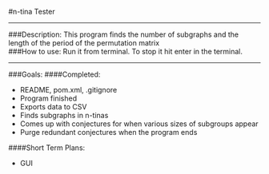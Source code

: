 #n-tina Tester

---
###Description:
This program finds the number of subgraphs and the length of the period
of the permutation matrix  
###How to use:
Run it from terminal. To stop it hit enter in the terminal.

---
###Goals:
####Completed:
* README, pom.xml, .gitignore
* Program finished
* Exports data to CSV
* Finds subgraphs in n-tinas
* Comes up with conjectures for when various sizes of subgroups appear
* Purge redundant conjectures when the program ends

####Short Term Plans:
* GUI
